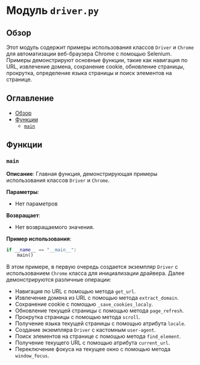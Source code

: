 # Модуль `driver.py`

## Обзор

Этот модуль содержит примеры использования классов `Driver` и `Chrome` для автоматизации веб-браузера Chrome с помощью Selenium. Примеры демонстрируют основные функции, такие как навигация по URL, извлечение домена, сохранение cookie, обновление страницы, прокрутка, определение языка страницы и поиск элементов на странице.

## Оглавление
- [Обзор](#обзор)
- [Функции](#функции)
    - [`main`](#main)

## Функции

### `main`

**Описание**: Главная функция, демонстрирующая примеры использования классов `Driver` и `Chrome`.

**Параметры**:
- Нет параметров

**Возвращает**:
- Нет возвращаемого значения.

**Пример использования**:
```python
if __name__ == "__main__":
    main()
```
В этом примере, в первую очередь создается экземпляр `Driver` с использованием `Chrome` класса для инициализации драйвера. Далее демонстрируются различные операции:
- Навигация по URL с помощью метода `get_url`.
- Извлечение домена из URL с помощью метода `extract_domain`.
- Сохранение cookie с помощью `_save_cookies_localy`.
- Обновление текущей страницы с помощью метода `page_refresh`.
- Прокрутка страницы с помощью метода `scroll`.
- Получение языка текущей страницы с помощью атрибута `locale`.
- Создание экземпляра `Driver` с кастомным `user-agent`.
- Поиск элементов на странице с помощью метода `find_element`.
- Получение текущего URL с помощью атрибута `current_url`.
- Переключение фокуса на текущее окно с помощью метода `window_focus`.